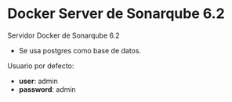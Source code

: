 # Docker Server de Sonarqube 6.2

Servidor Docker de Sonarqube 6.2

- Se usa postgres como base de datos.

Usuario por defecto:

- __user__: admin
- __password__: admin
